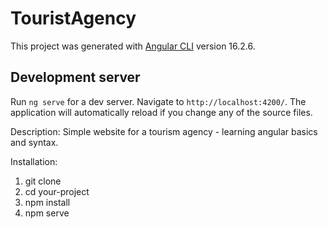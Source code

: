 # TouristAgency

This project was generated with [Angular CLI](https://github.com/angular/angular-cli) version 16.2.6.

## Development server

Run `ng serve` for a dev server. Navigate to `http://localhost:4200/`. The application will automatically reload if you change any of the source files.

Description:
Simple website for a tourism agency - learning angular basics and syntax.

Installation:
1. git clone
2. cd your-project
3. npm install
4. npm serve
